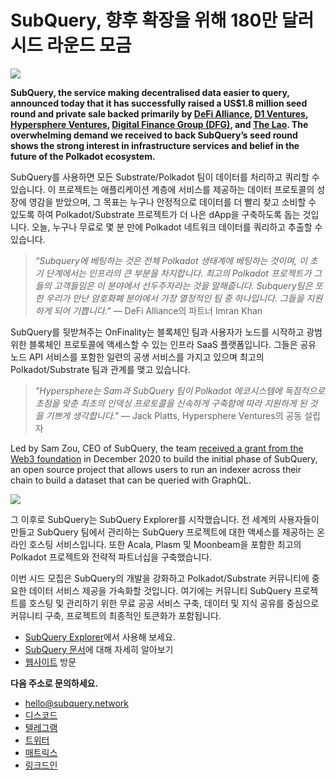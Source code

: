 # SubQuery, 향후 확장을 위해 180만 달러 시드 라운드 모금

![](https://miro.medium.com/max/1400/0*CrM8-LKRt3slWAsN)

**SubQuery, the service making decentralised data easier to query, announced today that it has successfully raised a US$1.8 million seed round and private sale backed primarily by [DeFi Alliance](https://defialliance.co/), [D1 Ventures](https://d1.ventures/), [Hypersphere Ventures](https://hypersphere.ventures/), [Digital Finance Group (DFG)](https://www.dfg.group/), and [The Lao](https://www.thelao.io/). The overwhelming demand we received to back SubQuery’s seed round shows the strong interest in infrastructure services and belief in the future of the Polkadot ecosystem.**

SubQuery를 사용하면 모든 Substrate/Polkadot 팀이 데이터를 처리하고 쿼리할 수 있습니다. 이 프로젝트는 애플리케이션 계층에 서비스를 제공하는 데이터 프로토콜의 성장에 영감을 받았으며, 그 목표는 누구나 안정적으로 데이터를 더 빨리 찾고 소비할 수 있도록 하여 Polkadot/Substrate 프로젝트가 더 나은 dApp을 구축하도록 돕는 것입니다. 오늘, 누구나 무료로 몇 분 만에 Polkadot 네트워크 데이터를 쿼리하고 추출할 수 있습니다.

> _“Subquery에 베팅하는 것은 전체 Polkadot 생태계에 베팅하는 것이며, 이 초기 단계에서는 인프라의 큰 부분을 차지합니다. 최고의 Polkadot 프로젝트가 그들의 고객들임은 이 분야에서 선두주자라는 것을 말해줍니다. Subquery팀은 또한 우리가 만난 암호화폐 분야에서 가장 열정적인 팀 중 하나입니다. 그들을 지원하게 되어 기쁩니다.”_ — DeFi Alliance의 파트너 Imran Khan

SubQuery를 뒷받쳐주는 OnFinality는 블록체인 팀과 사용자가 노드를 시작하고 광범위한 블록체인 프로토콜에 액세스할 수 있는 인프라 SaaS 플랫폼입니다. 그들은 공유 노드 API 서비스를 포함한 일련의 공생 서비스를 가지고 있으며 최고의 Polkadot/Substrate 팀과 관계를 맺고 있습니다.

> _"Hypersphere는 Sam과 SubQuery 팀이 Polkadot 에코시스템에 독점적으로 초점을 맞춘 최초의 인덱싱 프로토콜을 신속하게 구축함에 따라 지원하게 된 것을 기쁘게 생각합니다."_ — Jack Platts, Hypersphere Ventures의 공동 설립자

Led by Sam Zou, CEO of SubQuery, the team [received a grant from the Web3 foundation](./20210207-SubQuery-Delivers-Its-Open-Source-SDK-Following-a-Web3-Foundation-Grant.md) in December 2020 to build the initial phase of SubQuery, an open source project that allows users to run an indexer across their chain to build a dataset that can be queried with GraphQL.

![](https://miro.medium.com/max/1000/0*kjspGYRr_BtMk015)

그 이후로 SubQuery는 SubQuery Explorer를 시작했습니다. 전 세계의 사용자들이 만들고 SubQuery 팀에서 관리하는 SubQuery 프로젝트에 대한 액세스를 제공하는 온라인 호스팅 서비스입니다. 또한 Acala, Plasm 및 Moonbeam을 포함한 최고의 Polkadot 프로젝트와 전략적 파트너십을 구축했습니다.

이번 시드 모집은 SubQuery의 개발을 강화하고 Polkadot/Substrate 커뮤니티에 중요한 데이터 서비스 제공을 가속화할 것입니다. 여기에는 커뮤니티 SubQuery 프로젝트를 호스팅 및 관리하기 위한 무료 공공 서비스 구축, 데이터 및 지식 공유를 중심으로 커뮤니티 구축, 프로젝트의 최종적인 토큰화가 포함됩니다.

- [SubQuery Explorer](https://explorer.subquery.network/)에서 사용해 보세요.
- [SubQuery 문서](https://doc.subquery.network/)에 대해 자세히 알아보기
- [웹사이트](https://subquery.network/) 방문

**다음 주소로 문의하세요.**

- [hello@subquery.network](mailto:hello@subquery.network)
- [디스코드](https://discord.com/invite/78zg8aBSMG)
- [텔레그램](https://t.me/subquerynetwork)
- [트위터](https://twitter.com/subquerynetwork)
- [매트릭스](https://matrix.to/#/#subquery:matrix.org)
- [링크드인](https://www.linkedin.com/company/subquery)
